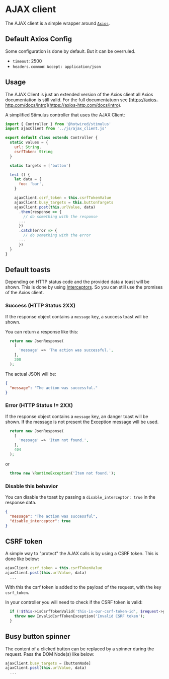 # AJAX client

The AJAX client is a simple wrapper around [`Axios`](https://axios-http.com/).

## Default Axios Config

Some configuration is done by default. But it can be overruled.

* `timeout`: 2500
* `headers.common`: `Accept: application/json`

## Usage

The AJAX Client is just an extended version of the Axios client all Axios
documentation is still valid. For the full documentatuon see
[https://axios-http.com/docs/intro](https://axios-http.com/docs/intro).

A simplified Stimulus controller that uses the AJAX Client:

```javascript
import { Controller } from '@hotwired/stimulus'
import ajaxClient from '../js/ajax_client.js'

export default class extends Controller {
  static values = {
    url: String,
    csrfToken: String
  }

  static targets = ['button']

  test () {
    let data = {
      foo: 'bar',
    }

    ajaxClient.csrf_token = this.csrfTokenValue
    ajaxClient.busy_targets = this.buttonTargets
    ajaxClient.post(this.urlValue, data)
      .then(response => {
        // do something with the response
      ...
      })
      .catch(error => {
        // do something with the error
      ...
      })
  }
}
```

## Default toasts

Depending on HTTP status code and the provided data a toast will be shown. This
is done by using [Interceptors](https://axios-http.com/docs/interceptors). So
you can still use the promises of the Axios client.

### Success (HTTP Status 2XX)

If the response object contains a `message` key, a success toast will be shown.

You can return a response like this:

```php
  return new JsonResponse(
    [
      'message' => 'The action was successful.',
    ],
    200
  );
```

The actual JSON will be:

```json
{
  "message": "The action was successful."
}
```

### Error (HTTP Status != 2XX)

If the response object contains a `message` key, an danger toast will be shown.
If the message is not present the Exception message will be used.

```php
  return new JsonResponse(
    [
      'message' => 'Item not found.',
    ],
    404
  );
```

or

```php
  throw new \RuntimeException('Item not found.');
```

### Disable this behavior

You can disable the toast by passing a `disable_interceptor: true` in the response data.

```json
{
  "message": "The action was successful",
  "disable_interceptor": true
}
```

## CSRF token

A simple way to "protect" the AJAX calls is by using a CSRF token. This is done like below:

```javascript
ajaxClient.csrf_token = this.csrfTokenValue
ajaxClient.post(this.urlValue, data)
  ...
```

With this the csrf token is added to the payload of the request, with the key `csrf_token`.

In your controller you will need to check if the CSRF token is valid:

```php
  if (!$this->isCsrfTokenValid('this-is-our-csrf-token-id', $request->getPayload()->get('csrf_token'))) {
    throw new InvalidCsrfTokenException('Invalid CSRF token');
  }
```

## Busy button spinner

The content of a clicked button can be replaced by a spinner during the request. Pass the DOM Node(s) like below:

```javascript
ajaxClient.busy_targets = [buttonNode]
ajaxClient.post(this.urlValue, data)
  ...
```
